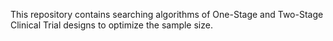 This repository contains searching algorithms of One-Stage and Two-Stage Clinical Trial designs to optimize the sample size.
